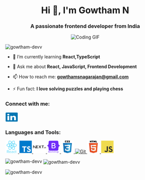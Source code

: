 <h1 align="center">Hi 👋, I'm Gowtham N</h1>
<h3 align="center">A passionate frontend developer from India</h3>
<p align="center"> 
  <img width="400" src="https://cdn.dribbble.com/users/926537/screenshots/4502924/python-2.gif" alt="Coding GIF"/>
</p>

<p align="left"> 
  <img src="https://komarev.com/ghpvc/?username=gowtham-devv&label=Profile%20views&color=0e75b6&style=flat" alt="gowtham-devv" /> 
</p>

- 🌱 I’m currently learning **React,TypeScript**

- 💬 Ask me about **React, JavaScript, Frontend Development**

- 📫 How to reach me: **gowthamsnagarajan@gmail.com**

- ⚡ Fun fact: **I love solving puzzles and playing chess**

<h3 align="left">Connect with me:</h3>
<p align="left">
  <a href="https://www.linkedin.com/in/gowthamn1" target="_blank">
    <img align="center" src="https://raw.githubusercontent.com/devicons/devicon/master/icons/linkedin/linkedin-original.svg" alt="LinkedIn" height="30" width="40" />
  </a>
</p>

<h3 align="left">Languages and Tools:</h3>
<p align="left">
  <a href="https://reactjs.org/" target="_blank" rel="noreferrer"> 
    <img src="https://raw.githubusercontent.com/devicons/devicon/master/icons/react/react-original-wordmark.svg" alt="React" width="40" height="40"/> 
  </a> 
  <a href="https://www.typescriptlang.org/" target="_blank" rel="noreferrer"> 
    <img src="https://raw.githubusercontent.com/devicons/devicon/master/icons/typescript/typescript-original.svg" alt="TypeScript" width="40" height="40"/> 
  </a> 
  <a href="https://nextjs.org/" target="_blank" rel="noreferrer"> 
    <img src="https://raw.githubusercontent.com/devicons/devicon/master/icons/nextjs/nextjs-original-wordmark.svg" alt="Next.js" width="40" height="40"/> 
  </a> 
  <a href="https://getbootstrap.com" target="_blank" rel="noreferrer"> 
    <img src="https://raw.githubusercontent.com/devicons/devicon/master/icons/bootstrap/bootstrap-plain-wordmark.svg" alt="Bootstrap" width="40" height="40"/> 
  </a> 
  <a href="https://www.w3schools.com/css/" target="_blank" rel="noreferrer"> 
    <img src="https://raw.githubusercontent.com/devicons/devicon/master/icons/css3/css3-original-wordmark.svg" alt="CSS3" width="40" height="40"/> 
  </a> 
  <a href="https://git-scm.com/" target="_blank" rel="noreferrer"> 
    <img src="https://www.vectorlogo.zone/logos/git-scm/git-scm-icon.svg" alt="Git" width="40" height="40"/> 
  </a> 
  <a href="https://www.w3.org/html/" target="_blank" rel="noreferrer"> 
    <img src="https://raw.githubusercontent.com/devicons/devicon/master/icons/html5/html5-original-wordmark.svg" alt="HTML5" width="40" height="40"/> 
  </a> 
  <a href="https://developer.mozilla.org/en-US/docs/Web/JavaScript" target="_blank" rel="noreferrer"> 
    <img src="https://raw.githubusercontent.com/devicons/devicon/master/icons/javascript/javascript-original.svg" alt="JavaScript" width="40" height="40"/> 
  </a> 
</p>

<p><img align="left" src="https://github-readme-stats.vercel.app/api/top-langs?username=gowtham-devv&show_icons=true&locale=en&layout=compact" alt="gowtham-devv" /></p>

<p>&nbsp;<img align="center" src="https://github-readme-stats.vercel.app/api?username=gowtham-devv&show_icons=true&locale=en" alt="gowtham-devv" /></p>

<p><img align="center" src="https://github-readme-streak-stats.herokuapp.com/?user=gowtham-devv&" alt="gowtham-devv" /></p>
